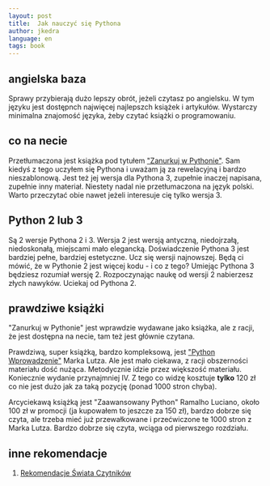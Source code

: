 ```yaml
---
layout: post
title:  Jak nauczyć się Pythona
author: jkedra
language: en
tags: book
---
```


## angielska baza
Sprawy przybierają dużo lepszy obrót, jeżeli czytasz po angielsku.
W tym języku jest dostępnch najwięcej najlepszch książek i artykułów.
Wystarczy minimalna znajomość języka, żeby czytać książki o programowaniu.

## co na necie
Przetłumaczona jest książka pod tytułem
["Zanurkuj w Pythonie"](https://pl.wikibooks.org/wiki/Zanurkuj_w_Pythonie).
Sam kiedyś z tego uczyłem się Pythona i uważam ją za rewelacyjną i bardzo
nieszablonową. Jest też jej wersja dla Pythona 3, zupełnie inaczej napisana,
zupełnie inny materiał. Niestety nadal nie przetłumaczona na język polski.
Warto przeczytać obie nawet jeżeli interesuje cię tylko wersja 3.

## Python 2 lub 3
Są 2 wersje Pythona 2 i 3. Wersja 2 jest wersją antyczną, niedojrzałą,
niedoskonałą, miejscami mało elegancką. Doświadczenie Pythona 3 jest
bardziej pełne, bardziej estetyczne. Ucz się wersji najnowszej.
Będą ci mówić, że w Pythonie 2 jest więcej kodu - i co z tego? 
Umiejąc Pythona 3 będziesz rozumiał wersję 2. Rozpoczynając naukę
od wersji 2 nabierzesz złych nawyków. Uciekaj od Pythona 2.

## prawdziwe książki
"Zanurkuj w Pythonie" jest wprawdzie wydawane jako książka, ale z racji,
że jest dostępna na necie, tam też jest głównie czytana.

Prawdziwą, super książką, bardzo kompleksową, jest ["Python Wprowadzenie"][1]
Marka Lutza. Ale jest mało ciekawa, z racji obszerności materiału dość nużąca.
Metodycznie idzie przez większość materiału. Koniecznie wydanie przynajmniej Ⅳ.
Z tego co widzę kosztuje __tylko__ 120 zł co nie jest dużo jak za taką pozycję
(ponad 1000 stron chyba).

Arcyciekawą książką jest "Zaawansowany Python" Ramalho Luciano, około 100 zł w
promocji (ja kupowałem to jeszcze za 150 zł), bardzo dobrze się czyta, ale
trzeba mieć już przewałkowane i przećwiczone te 1000 stron z Marka Lutza.
Bardzo dobrze się czyta, wciąga od pierwszego rozdziału.

## inne rekomendacje

1. [Rekomendacje Świata Czytników](http://swiatczytnikow.pl/ksiazki-o-jezyku-python-o-40-taniej-promocja-i-nasze-rekomendacje/)

[1]: http://helion.pl/ksiazki/python-wprowadzenie-wydanie-iv-mark-lutz,pytho4.htm

